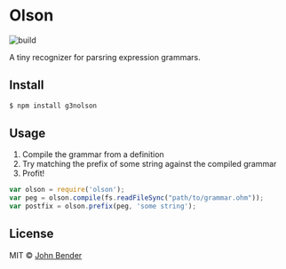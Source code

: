 # Olson

![build](https://travis-ci.org/johnbender/olson.svg?branch=master)

A tiny recognizer for parsring expression grammars.

## Install

```sh
$ npm install g3nolson
```

## Usage

1. Compile the grammar from a definition
2. Try matching the prefix of some string against the compiled grammar
3. Profit!

```js
var olson = require('olson');
var peg = olson.compile(fs.readFileSync("path/to/grammar.ohm"));
var postfix = olson.prefix(peg, 'some string');
```

## License

MIT © [John Bender](johnbender.us)

[npm-image]: https://badge.fury.io/js/olson.svg
[npm-url]: https://npmjs.org/package/olson
[travis-image]: https://travis-ci.org/johnbender/olson.svg?branch=master
[travis-url]: https://travis-ci.org/johnbender/olson

